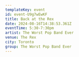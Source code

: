 ```yaml
---
templateKey: event
id: event-U9g7wEwKF
title: Back at the Rex
date: 2024-08-16T14:38:53.361Z
eventTime: 5:30-7:30pm
artist: The Worst Pop Band Ever
venue: The Rex
city: Toronto
group: The Worst Pop Band Ever
---
```

